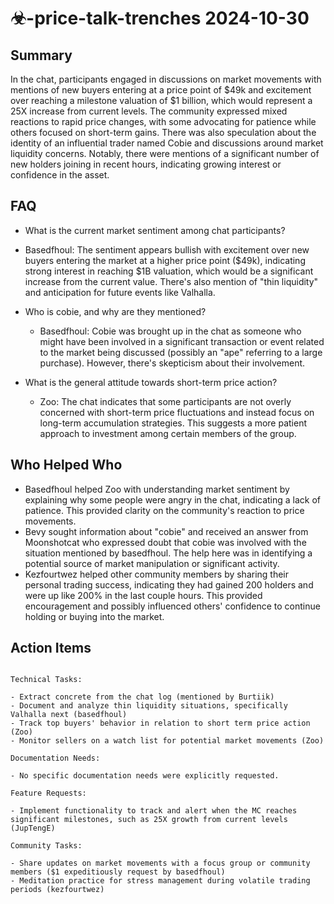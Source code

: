 # ☣-price-talk-trenches 2024-10-30

## Summary

In the chat, participants engaged in discussions on market movements with mentions of new buyers entering at a price point of $49k and excitement over reaching a milestone valuation of $1 billion, which would represent a 25X increase from current levels. The community expressed mixed reactions to rapid price changes, with some advocating for patience while others focused on short-term gains. There was also speculation about the identity of an influential trader named Cobie and discussions around market liquidity concerns. Notably, there were mentions of a significant number of new holders joining in recent hours, indicating growing interest or confidence in the asset.

## FAQ

- What is the current market sentiment among chat participants?
- Basedfhoul: The sentiment appears bullish with excitement over new buyers entering the market at a higher price point ($49k), indicating strong interest in reaching $1B valuation, which would be a significant increase from the current value. There's also mention of "thin liquidity" and anticipation for future events like Valhalla.

- Who is cobie, and why are they mentioned?

    - Basedfhoul: Cobie was brought up in the chat as someone who might have been involved in a significant transaction or event related to the market being discussed (possibly an "ape" referring to a large purchase). However, there's skepticism about their involvement.

- What is the general attitude towards short-term price action?
    - Zoo: The chat indicates that some participants are not overly concerned with short-term price fluctuations and instead focus on long-term accumulation strategies. This suggests a more patient approach to investment among certain members of the group.

## Who Helped Who

- Basedfhoul helped Zoo with understanding market sentiment by explaining why some people were angry in the chat, indicating a lack of patience. This provided clarity on the community's reaction to price movements.
- Bevy sought information about "cobie" and received an answer from Moonshotcat who expressed doubt that cobie was involved with the situation mentioned by basedfhoul. The help here was in identifying a potential source of market manipulation or significant activity.
- Kezfourtwez helped other community members by sharing their personal trading success, indicating they had gained 200 holders and were up like 200% in the last couple hours. This provided encouragement and possibly influenced others' confidence to continue holding or buying into the market.

## Action Items

```

Technical Tasks:

- Extract concrete from the chat log (mentioned by Burtiik)
- Document and analyze thin liquidity situations, specifically Valhalla next (basedfhoul)
- Track top buyers' behavior in relation to short term price action (Zoo)
- Monitor sellers on a watch list for potential market movements (Zoo)

Documentation Needs:

- No specific documentation needs were explicitly requested.

Feature Requests:

- Implement functionality to track and alert when the MC reaches significant milestones, such as 25X growth from current levels (JupTengE)

Community Tasks:

- Share updates on market movements with a focus group or community members ($1 expeditiously request by basedfhoul)
- Meditation practice for stress management during volatile trading periods (kezfourtwez)
```
